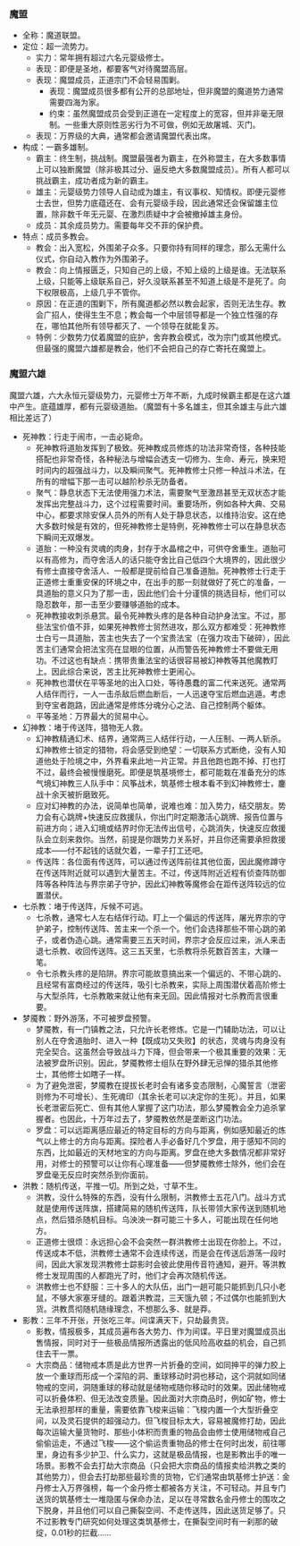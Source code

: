 ### 魔盟
- 全称：魔道联盟。
- 定位：超一流势力。
	- 实力：常年拥有超过六名元婴级修士。
	- 表现：即便是圣地，都要客气对待魔盟高层。
	- 表现：魔盟成员，正道宗门不会轻易围剿。
		- 表现：魔盟成员很多都有公开的总部地址，但非魔盟的魔道势力通常需要四海为家。
		- 约束：虽然魔盟成员会受到正道在一定程度上的宽容，但并非毫无限制。一些重大原则性恶劣行为不可做，例如无故屠城、灭门。
	- 表现：万界级的大典，通常都会邀请魔盟代表出席。
- 构成：一霸多雄制。
	- 霸主：终生制，挑战制。魔盟最强者为霸主，在外称盟主，在大多数事情上可以独断魔盟（除非极其过分、逼反绝大多数魔盟成员）。所有人都可以挑战霸主，成功者成为新的霸主。
	- 雄主：元婴级势力领导人自动成为雄主，有议事权、知情权。即便元婴修士去世，但势力底蕴还在、会有元婴级手段，因此通常还会保留雄主位置，除非数千年无元婴、在激烈质疑中才会被撤掉雄主身份。
	- 成员：其余成员势力。需要每年交不菲的保护费。
- 特点：成员多教会。
	- 教会：出入宽松，外围弟子众多。只要你持有同样的理念，那么无需什么仪式，你自动入教作为外围弟子。
	- 教会：向上情报匮乏，只知自己的上级，不知上级的上级是谁。无法联系上级，只能等上级联系自己，好久没联系甚至不知道上级是不是死了。向下权限极高，上级几乎不管你。
	- 原因：在正道的围剿下，所有魔道都必然以教会起家，否则无法生存。教会广招人，使得生生不息；教会每一个中层领导都是一个独立性强的存在，哪怕其他所有领导都灭了、一个领导在就能复苏。
	- 特例：少数势力仗着魔盟的庇护，舍弃教会模式，改为宗门或其他模式。但最强的魔盟六雄都是教会，他们不会把自己的存亡寄托在魔盟上。
### 魔盟六雄
魔盟六雄，六大永恒元婴级势力，元婴修士万年不断，九成时候霸主都是在这六雄中产生。底蕴雄厚，都有元婴级道胎。（魔盟有十多名雄主，但其余雄主与此六雄相比差远了）
- 死神教：行走于闹市，一击必毙命。
	- 死神教将道胎发挥到了极致。死神教成员修炼的功法非常奇怪，各种技能搭配也非常奇怪，各种秘法与增幅会透支一切修为、生命、寿元，换来短时间内的超强战斗力，以及瞬间聚气。死神教修士只修一种战斗术法，在所有的增幅下那一击可以越阶秒杀无防备者。
	- 聚气：静息状态下无法使用强力术法，需要聚气至激昂甚至无双状态才能发挥出完整战斗力，这个过程需要时间。重要场所，例如各种大典、交易中心，都要求除安保人员外的所有人处于静息状态，以维持治安。这在绝大多数时候是有效的，但死神教修士是特例，死神教修士可以在静息状态下瞬间无双爆发。
	- 道胎：一种没有灵魂的肉身，封存于水晶棺之中，可供夺舍重生。道胎可以有高修为，而夺舍活人的话只能夺舍比自己低四个大境界的，因此很少有修士直接夺舍活人、一般都是提前给自己准备道胎。死神教修士行走于正道修士重重安保的环境之中，在出手的那一刻就做好了死亡的准备，一具道胎的意义只为了那一击，因此他们会十分谨慎的挑选目标，他们可以隐忍数年，那一击至少要赚够道胎的成本。
	- 死神教接收刺杀悬赏。最令死神教头疼的是各种自动护身法宝。不过，那些法宝价值不菲，如果死神教修士贸然进攻，那么双方都难受：死神教修士白亏一具道胎，苦主也失去了一个宝贵法宝（在强力攻击下破碎），因此苦主们通常会把法宝亮在显眼的位置，从而警告死神教修士不要做无用功。不过这也有缺点：携带贵重法宝的话很容易被幻神教等其他魔教盯上。因此综合来说，苦主比死神教修士更闹心。
	- 死神教也潜伏在平等圣地的出入口处，等待愚蠢的富二代来送死。通常两人结伴而行，一人一击杀敌后燃血断后，一人迅速夺宝后燃血逃遁。考虑到夺宝者跑路，因此通常是修炼分魂分心之法、自己控制两个躯体。
	- 平等圣地：万界最大的贸易中心。
- 幻神教：堵于传送阵，猎物无人救。
	- 幻神教精通幻术、结界，通常两三人结伴行动，一人压制、一两人斩杀。幻神教修士锁定的猎物，将会感受到绝望：一切联系方式断绝，没有人知道他处于险境之中，外界看来此地一片正常。并且他跑也跑不掉、打也打不过，最终会被慢慢磨死。即便是筑基境修士，都可能栽在准备充分的炼气境幻神教三人队手中：风筝战术，筑基修士根本看不到幻神教修士，鏖战十余天被折磨致死。
	- 应对幻神教的办法，说简单也简单，说难也难：加入势力，结交朋友。势力会有心跳牌+快速反应救援队，你出门时定期激活心跳牌、报告位置与前进方向；进入幻境或结界时你无法传出信号，心跳消失，快速反应救援队会立刻来救你。当然，前提是你跟势力关系好，并且你还需要承担救援成本——付不起钱的话就欠着，一辈子打工还吧。
	- 传送阵：各位面有传送阵，可以通过传送阵前往其他位面，因此魔修蹲守在传送阵附近就可以遇到大量苦主。不过，传送阵附近近程有侦查阵防御阵等各种阵法与界宗弟子守护，因此幻神教等魔修会在距传送阵较远的位置潜伏。
- 七杀教：堵于传送阵，斥候不可逃。
	- 七杀教，通常七人左右结伴行动。盯上一个偏远的传送阵，屠光界宗的守护弟子，控制传送阵、苦主来一个杀一个。他们会选择那些不带心跳的弟子，或者伪造心跳。通常需要三五天时间，界宗才会反应过来，派人来击退七杀教、收回传送阵。这三五天里，七杀教将杀死数百苦主，大赚一笔。
	- 令七杀教头疼的是陷阱。界宗可能故意搞出来一个偏远的、不带心跳的、且经常有富商经过的传送阵，吸引七杀教来，实际上周围潜伏着高阶修士与大型杀阵，七杀教敢来就让他有来无回。因此情报对七杀教而言很重要。
- 梦魇教：野外游荡，不可被罗盘预警。
	- 梦魇教，有一门镇教之法，只允许长老修炼。它是一门辅助功法，可以让别人在夺舍道胎时、进入一种【既成功又失败】的状态，灵魂与肉身没有完全契合。这虽然会导致战斗力下降，但会带来一个极其重要的效果：无法被罗盘所识别。因此，梦魇教修士组队在野外肆无忌惮的猎杀其他修士，其他修士如瞎子一样。
	- 为了避免泄密，梦魇教在提拔长老时会有诸多变态限制，心魔誓言（泄密则修为不可增长）、生死魂印（其余长老可以决定你的生死）。并且，如果长老泄密后死亡、但有其他人掌握了这门功法，那么梦魇教会全力追杀掌握者。也因此，十万年过去了，梦魇教依然是垄断这门功法。
	- 罗盘：可以远距离感应最近的特定目标的方向与距离，例如感知最近的炼气以上修士的方向与距离。探险者人手必备好几个罗盘，用于感知不同的东西，比如最近的天材地宝的方向与距离。罗盘在绝大多数情况都非常好用，对修士的预警可以让你有心理准备——但梦魇教修士除外，他们会在罗盘毫无反应时突然杀到你面前。
- 洪教：随机传送，平推一切。所到之处，寸草不生。
	- 洪教，没什么特殊的东西，没有什么限制，洪教修士五花八门。战斗方式就是使用传送阵旗，搭建简易的随机传送阵，队长带领大家传送到随机地点，然后猎杀随机目标。乌泱泱一群可能三十多人，可能出现在任何地方。
	- 正道修士很烦：永远担心会不会突然一群洪教修士出现在你脸上。不过，传送成本不低，洪教修士通常不会连续传送，而是会在传送后游荡一段时间，因此大家发现洪教修士踪影时会彼此使用传音符通知，避开。等洪教修士发现周围的人都跑光了时，他们才会再次随机传送。
	- 洪教修士也不舒服：三十多人的大队伍，出门一趟可能只能抓到几只小老鼠，不够大家塞牙缝的。跟着洪教混，三天饿九顿；不过偶尔也能抓到大货。洪教贯彻随机随缘理念，不想那么多、就是莽。
- 影教：三年不开张，开张吃三年。间谍满天下，只劫最贵货。
	- 影教，情报极多，其成员遍布各大势力、作为间谍。平日里对魔盟成员出售情报，同时对于一些极品情报所透露出的低风险高收益的机会，自己抓住去干一票。
	- 大宗商品：储物戒本质是此方世界一片折叠的空间，如同抻平的弹力胶上放一个重球而形成一个深陷的洞、重球移动时洞也移动，这个洞就如同储物戒的空间，洞随重球的移动就是储物戒随你移动时的效果。因此储物戒可以折叠体积、但无法改变质量。因此面对大宗商品时，例如矿物，修士无法承担那样的重量，需要依靠飞梭来运输：飞梭内置一个大型折叠空间，以及灵石提供的超强动力。但飞梭目标太大，容易被魔修打劫，因此每次运输大量货物时、那些小体积而贵重的物品会由修士使用储物戒自己偷偷运走，不通过飞梭——这个偷运贵重物品的修士在何时出发，前往哪里，身边有多少护卫、什么实力，这就是极品情报，也是影教出手的唯一场景。影教不会去打劫大宗商品（只会把大宗商品的情报卖给洪教之类的其他势力），但会去打劫那些最珍贵的货物，它们通常由筑基修士护送：金丹修士入万界强榜，每一个金丹修士都被各方关注，不可轻动。并且专门送货的筑基修士一堆隐匿与保命办法，足以在寻常数名金丹修士的围攻之下脱身，并且他们可以自己撕裂空间、不走传送阵，因此送货足够了。只不过影教专门研究如何处理这类筑基修士，在撕裂空间时有一刹那的破绽，0.01秒的拦截……